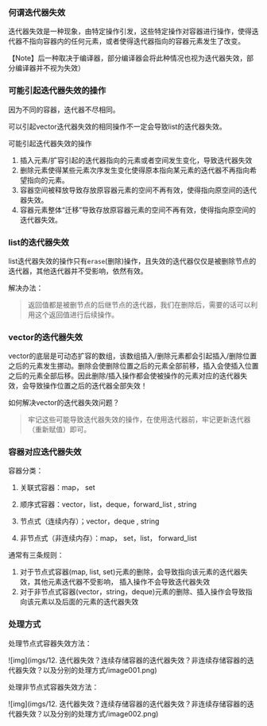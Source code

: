 ### 何谓迭代器失效
迭代器失效是一种现象，由特定操作引发，这些特定操作对容器进行操作，使得迭代器不指向容器内的任何元素，或者使得迭代器指向的容器元素发生了改变。

【Note】后一种取决于编译器，部分编译器会将此种情况也视为迭代器失效，部分编译器并不视为失效）

### 可能引起迭代器失效的操作
因为不同的容器，迭代器不尽相同。

可以引起vector迭代器失效的相同操作不一定会导致list的迭代器失效。

可能引起迭代器失效的操作

1. 插入元素/扩容引起的迭代器指向的元素或者空间发生变化，导致迭代器失效
2. 删除元素使得某些元素次序发生变化使得原本指向某元素的迭代器不再指向希望指向的元素。
3. 容器空间被释放导致存放原容器元素的空间不再有效，使得指向原空间的迭代器失效。
4. 容器元素整体“迁移”导致存放原容器元素的空间不再有效，使得指向原空间的迭代器失效。
   

### list的迭代器失效

list迭代器失效的操作只有`erase`(删除)操作，且失效的迭代器仅仅是被删除节点的迭代器，其他迭代器并不受影响，依然有效。

解决办法：

> 返回值都是被删节点的后继节点的迭代器，我们在删除后，需要的话可以利用这个返回值进行后续操作。

### vector的迭代器失效

vector的底层是可动态扩容的数组，该数组插入/删除元素都会引起插入/删除位置之后的元素发生挪动。删除会使删除位置之后的元素全部前移，插入会使插入位置之后的元素全部后移。因此删除/插入操作都会使被操作的元素对应的迭代器失效，会导致操作位置之后的迭代器全部失效！

如何解决vector的迭代器失效问题？

> 牢记这些可能导致迭代器失效的操作，在使用迭代器前，牢记更新迭代器（重新赋值）即可。

### 容器对应迭代器失效

容器分类：

1. 关联式容器：map， set

2. 顺序式容器：vector，list，deque，forward_list , string

1. 节点式（连续内存）；vector，deque , string
2. 非节点式（非连续内存）：map， set，list， forward_list

通常有三条规则：
1. 对于节点式容器(map, list, set)元素的删除，会导致指向该元素的迭代器失效，其他元素迭代器不受影响， 插入操作不会导致迭代器失效
2. 对于非节点式容器(vector，string，deque)元素的删除、插入操作会导致指向该元素以及后面的元素的迭代器失效

### 处理方式

处理节点式容器失效方法：

 ![img](imgs/12. 迭代器失效？连续存储容器的迭代器失效？非连续存储容器的迭代器失效？以及分别的处理方式/image001.png)

处理非节点式容器失效方法：

 ![img](imgs/12. 迭代器失效？连续存储容器的迭代器失效？非连续存储容器的迭代器失效？以及分别的处理方式/image002.png)